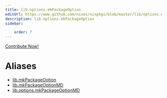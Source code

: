 ```yaml
---
title: lib.options.mkPackageOption
editUrl: https://www.github.com/nixos/nixpkgs/blob/master/lib/options.nix#L174C5
description: lib.options.mkPackageOption
sidebar:

    order: 7
---
```


<a href="https://www.github.com/nixos/nixpkgs/blob/master/lib/options.nix#L174C5">Contribute Now!</a>


# Aliases

- [lib.mkPackageOption](/nix-doc-comments/reference/lib/lib-mkPackageOption)
- [lib.mkPackageOptionMD](/nix-doc-comments/reference/lib/lib-mkPackageOptionMD)
- [lib.options.mkPackageOptionMD](/nix-doc-comments/reference/lib/options/lib-options-mkPackageOptionMD)


